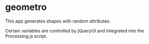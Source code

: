 geometro
========

This app generates shapes with random attributes. 

Certain variables are controlled by jQueryUI and integrated into the Processing.js script.